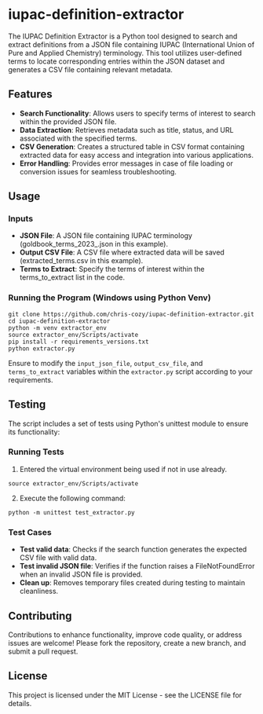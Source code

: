 # iupac-definition-extractor

The IUPAC Definition Extractor is a Python tool designed to search and extract definitions from a JSON file containing IUPAC (International Union of Pure and Applied Chemistry) terminology. This tool utilizes user-defined terms to locate corresponding entries within the JSON dataset and generates a CSV file containing relevant metadata.

## Features
- **Search Functionality**: Allows users to specify terms of interest to search within the provided JSON file.
- **Data Extraction**: Retrieves metadata such as title, status, and URL associated with the specified terms.
- **CSV Generation**: Creates a structured table in CSV format containing extracted data for easy access and integration into various applications.
- **Error Handling**: Provides error messages in case of file loading or conversion issues for seamless troubleshooting.

## Usage
### Inputs
- **JSON File**: A JSON file containing IUPAC terminology (goldbook_terms_2023_.json in this example).
- **Output CSV File**: A CSV file where extracted data will be saved (extracted_terms.csv in this example).
- **Terms to Extract**: Specify the terms of interest within the terms_to_extract list in the code.
### Running the Program (Windows using Python Venv)
```
git clone https://github.com/chris-cozy/iupac-definition-extractor.git
cd iupac-definition-extractor
python -m venv extractor_env
source extractor_env/Scripts/activate
pip install -r requirements_versions.txt
python extractor.py
```
Ensure to modify the `input_json_file`, `output_csv_file`, and `terms_to_extract` variables within the `extractor.py` script according to your requirements.

## Testing
The script includes a set of tests using Python's unittest module to ensure its functionality:
### Running Tests
1. Entered the virtual environment being used if not in use already.
```
source extractor_env/Scripts/activate
```
2. Execute the following command:
```
python -m unittest test_extractor.py
```
### Test Cases
- **Test valid data**: Checks if the search function generates the expected CSV file with valid data.
- **Test invalid JSON file**: Verifies if the function raises a FileNotFoundError when an invalid JSON file is provided.
- **Clean up**: Removes temporary files created during testing to maintain cleanliness.

## Contributing
Contributions to enhance functionality, improve code quality, or address issues are welcome! Please fork the repository, create a new branch, and submit a pull request.

## License
This project is licensed under the MIT License - see the LICENSE file for details.
